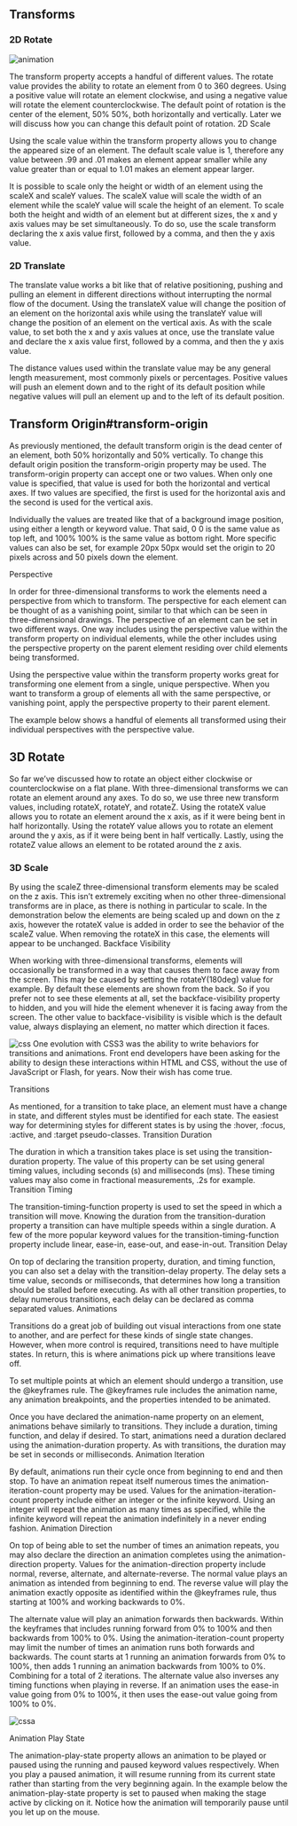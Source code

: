 ## Transforms
### 2D Rotate

![animation](https://cdn.mos.cms.futurecdn.net/J8oMHEB4id8sFWeP3QgtHD-1200-80.jpg)

The transform property accepts a handful of different values. The rotate value provides the ability to rotate an element from 0 to 360 degrees. Using a positive value will rotate an element clockwise, and using a negative value will rotate the element counterclockwise. The default point of rotation is the center of the element, 50% 50%, both horizontally and vertically. Later we will discuss how you can change this default point of rotation.
2D Scale

Using the scale value within the transform property allows you to change the appeared size of an element. The default scale value is 1, therefore any value between .99 and .01 makes an element appear smaller while any value greater than or equal to 1.01 makes an element appear larger.

It is possible to scale only the height or width of an element using the scaleX and scaleY values. The scaleX value will scale the width of an element while the scaleY value will scale the height of an element. To scale both the height and width of an element but at different sizes, the x and y axis values may be set simultaneously. To do so, use the scale transform declaring the x axis value first, followed by a comma, and then the y axis value.

### 2D Translate

The translate value works a bit like that of relative positioning, pushing and pulling an element in different directions without interrupting the normal flow of the document. Using the translateX value will change the position of an element on the horizontal axis while using the translateY value will change the position of an element on the vertical axis.
As with the scale value, to set both the x and y axis values at once, use the translate value and declare the x axis value first, followed by a comma, and then the y axis value.

The distance values used within the translate value may be any general length measurement, most commonly pixels or percentages. Positive values will push an element down and to the right of its default position while negative values will pull an element up and to the left of its default position.

## Transform Origin#transform-origin

As previously mentioned, the default transform origin is the dead center of an element, both 50% horizontally and 50% vertically. To change this default origin position the transform-origin property may be used.
The transform-origin property can accept one or two values. When only one value is specified, that value is used for both the horizontal and vertical axes. If two values are specified, the first is used for the horizontal axis and the second is used for the vertical axis.

Individually the values are treated like that of a background image position, using either a length or keyword value. That said, 0 0 is the same value as top left, and 100% 100% is the same value as bottom right. More specific values can also be set, for example 20px 50px would set the origin to 20 pixels across and 50 pixels down the element.

Perspective

In order for three-dimensional transforms to work the elements need a perspective from which to transform. The perspective for each element can be thought of as a vanishing point, similar to that which can be seen in three-dimensional drawings.
The perspective of an element can be set in two different ways. One way includes using the perspective value within the transform property on individual elements, while the other includes using the perspective property on the parent element residing over child elements being transformed.

Using the perspective value within the transform property works great for transforming one element from a single, unique perspective. When you want to transform a group of elements all with the same perspective, or vanishing point, apply the perspective property to their parent element.

The example below shows a handful of elements all transformed using their individual perspectives with the perspective value.

## 3D Rotate

So far we’ve discussed how to rotate an object either clockwise or counterclockwise on a flat plane. With three-dimensional transforms we can rotate an element around any axes. To do so, we use three new transform values, including rotateX, rotateY, and rotateZ.
Using the rotateX value allows you to rotate an element around the x axis, as if it were being bent in half horizontally. Using the rotateY value allows you to rotate an element around the y axis, as if it were being bent in half vertically. Lastly, using the rotateZ value allows an element to be rotated around the z axis.

### 3D Scale

By using the scaleZ three-dimensional transform elements may be scaled on the z axis. This isn’t extremely exciting when no other three-dimensional transforms are in place, as there is nothing in particular to scale. In the demonstration below the elements are being scaled up and down on the z axis, however the rotateX value is added in order to see the behavior of the scaleZ value. When removing the rotateX in this case, the elements will appear to be unchanged.
Backface Visibility

When working with three-dimensional transforms, elements will occasionally be transformed in a way that causes them to face away from the screen. This may be caused by setting the rotateY(180deg) value for example. By default these elements are shown from the back. So if you prefer not to see these elements at all, set the backface-visibility property to hidden, and you will hide the element whenever it is facing away from the screen.
The other value to backface-visibility is visible which is the default value, always displaying an element, no matter which direction it faces.

![css](https://www.htmldog.com/figures/transform.png)
One evolution with CSS3 was the ability to write behaviors for transitions and animations. Front end developers have been asking for the ability to design these interactions within HTML and CSS, without the use of JavaScript or Flash, for years. Now their wish has come true.

Transitions

As mentioned, for a transition to take place, an element must have a change in state, and different styles must be identified for each state. The easiest way for determining styles for different states is by using the :hover, :focus, :active, and :target pseudo-classes.
Transition Duration

The duration in which a transition takes place is set using the transition-duration property. The value of this property can be set using general timing values, including seconds (s) and milliseconds (ms). These timing values may also come in fractional measurements, .2s for example.
Transition Timing

The transition-timing-function property is used to set the speed in which a transition will move. Knowing the duration from the transition-duration property a transition can have multiple speeds within a single duration. A few of the more popular keyword values for the transition-timing-function property include linear, ease-in, ease-out, and ease-in-out.
Transition Delay

On top of declaring the transition property, duration, and timing function, you can also set a delay with the transition-delay property. The delay sets a time value, seconds or milliseconds, that determines how long a transition should be stalled before executing. As with all other transition properties, to delay numerous transitions, each delay can be declared as comma separated values.
Animations

Transitions do a great job of building out visual interactions from one state to another, and are perfect for these kinds of single state changes. However, when more control is required, transitions need to have multiple states. In return, this is where animations pick up where transitions leave off.

To set multiple points at which an element should undergo a transition, use the @keyframes rule. The @keyframes rule includes the animation name, any animation breakpoints, and the properties intended to be animated.



Once you have declared the animation-name property on an element, animations behave similarly to transitions. They include a duration, timing function, and delay if desired. To start, animations need a duration declared using the animation-duration property. As with transitions, the duration may be set in seconds or milliseconds.
Animation Iteration

By default, animations run their cycle once from beginning to end and then stop. To have an animation repeat itself numerous times the animation-iteration-count property may be used. Values for the animation-iteration-count property include either an integer or the infinite keyword. Using an integer will repeat the animation as many times as specified, while the infinite keyword will repeat the animation indefinitely in a never ending fashion.
Animation Direction

On top of being able to set the number of times an animation repeats, you may also declare the direction an animation completes using the animation-direction property. Values for the animation-direction property include normal, reverse, alternate, and alternate-reverse.
The normal value plays an animation as intended from beginning to end. The reverse value will play the animation exactly opposite as identified within the @keyframes rule, thus starting at 100% and working backwards to 0%.

The alternate value will play an animation forwards then backwards. Within the keyframes that includes running forward from 0% to 100% and then backwards from 100% to 0%. Using the animation-iteration-count property may limit the number of times an animation runs both forwards and backwards. The count starts at 1 running an animation forwards from 0% to 100%, then adds 1 running an animation backwards from 100% to 0%. Combining for a total of 2 iterations. The alternate value also inverses any timing functions when playing in reverse. If an animation uses the ease-in value going from 0% to 100%, it then uses the ease-out value going from 100% to 0%.

![cssa](https://www.w3docs.com/uploads/media/book_gallery/0001/04/7ce8d4c3be3e7fcb7d429e4f2e13e5375baab4f2.png)

Animation Play State

The animation-play-state property allows an animation to be played or paused using the running and paused keyword values respectively. When you play a paused animation, it will resume running from its current state rather than starting from the very beginning again.
In the example below the animation-play-state property is set to paused when making the stage active by clicking on it. Notice how the animation will temporarily pause until you let up on the mouse.